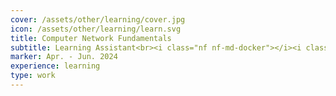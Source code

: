 ```yaml
---
cover: /assets/other/learning/cover.jpg
icon: /assets/other/learning/learn.svg
title: Computer Network Fundamentals
subtitle: Learning Assistant<br><i class="nf nf-md-docker"></i><i class="nf nf-custom-c"></i><i class="nf nf-md-language_python"></i><i class="nf nf-fa-node_js"></i><i class="nf nf-dev-rust"></i>
marker: Apr. - Jun. 2024
experience: learning
type: work
---
```

